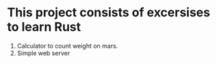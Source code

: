 # This project consists of excersises to learn Rust

1. Calculator to count weight on mars.
2. Simple web server
